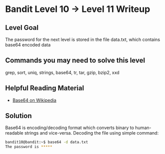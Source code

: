 # Bandit Level 10 → Level 11 Writeup
## Level Goal
The password for the next level is stored in the file data.txt, which contains base64 encoded data

## Commands you may need to solve this level
grep, sort, uniq, strings, base64, tr, tar, gzip, bzip2, xxd

## Helpful Reading Material
- [Base64 on Wikipedia](http://en.wikipedia.org/wiki/Base64)

## Solution

Base64 is encoding/decoding format which converts binary to human-readable strings and vice-versa.
Decoding the file using simple command:
```bash
bandit10@bandit:~$ base64 -d data.txt 
The password is *****
```
